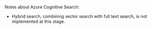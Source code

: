 ﻿Notes about Azure Cognitive Search:

* Hybrid search, combining vector search with full text search, is not
  implemented at this stage.